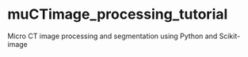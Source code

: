# muCTimage_processing_tutorial
Micro CT image processing and segmentation using Python and Scikit-image
